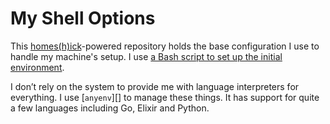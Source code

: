 # My Shell Options

This [homes(h)ick][1]-powered repository holds the base configuration I use to
handle my machine's setup. I use [a Bash script to set up the initial
environment][2].

I don’t rely on the system to provide me with language interpreters for
everything. I use [`anyenv`][] to manage these things. It has support for quite
a few languages including Go, Elixir and Python.

[1]: https://github.com/andsens/homeshick
[2]: ./home/.local/bin/jalcine-shell
[3]: https://github.com/riywo/anyenv

